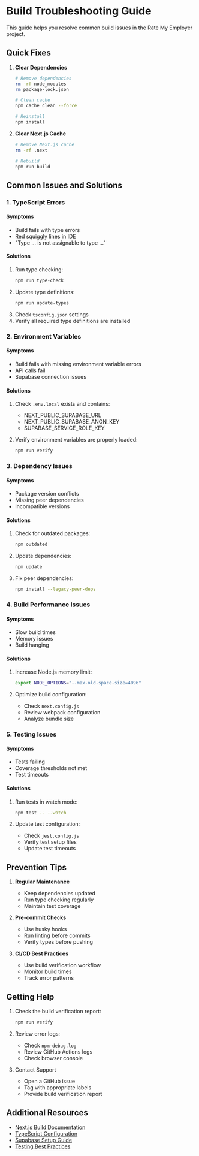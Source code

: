 # Build Troubleshooting Guide

This guide helps you resolve common build issues in the Rate My Employer project.

## Quick Fixes

1. **Clear Dependencies**
   ```bash
   # Remove dependencies
   rm -rf node_modules
   rm package-lock.json

   # Clean cache
   npm cache clean --force

   # Reinstall
   npm install
   ```

2. **Clear Next.js Cache**
   ```bash
   # Remove Next.js cache
   rm -rf .next

   # Rebuild
   npm run build
   ```

## Common Issues and Solutions

### 1. TypeScript Errors

#### Symptoms
- Build fails with type errors
- Red squiggly lines in IDE
- "Type ... is not assignable to type ..."

#### Solutions
1. Run type checking:
   ```bash
   npm run type-check
   ```
2. Update type definitions:
   ```bash
   npm run update-types
   ```
3. Check `tsconfig.json` settings
4. Verify all required type definitions are installed

### 2. Environment Variables

#### Symptoms
- Build fails with missing environment variable errors
- API calls fail
- Supabase connection issues

#### Solutions
1. Check `.env.local` exists and contains:
   - NEXT_PUBLIC_SUPABASE_URL
   - NEXT_PUBLIC_SUPABASE_ANON_KEY
   - SUPABASE_SERVICE_ROLE_KEY

2. Verify environment variables are properly loaded:
   ```bash
   npm run verify
   ```

### 3. Dependency Issues

#### Symptoms
- Package version conflicts
- Missing peer dependencies
- Incompatible versions

#### Solutions
1. Check for outdated packages:
   ```bash
   npm outdated
   ```

2. Update dependencies:
   ```bash
   npm update
   ```

3. Fix peer dependencies:
   ```bash
   npm install --legacy-peer-deps
   ```

### 4. Build Performance Issues

#### Symptoms
- Slow build times
- Memory issues
- Build hanging

#### Solutions
1. Increase Node.js memory limit:
   ```bash
   export NODE_OPTIONS="--max-old-space-size=4096"
   ```

2. Optimize build configuration:
   - Check `next.config.js`
   - Review webpack configuration
   - Analyze bundle size

### 5. Testing Issues

#### Symptoms
- Tests failing
- Coverage thresholds not met
- Test timeouts

#### Solutions
1. Run tests in watch mode:
   ```bash
   npm test -- --watch
   ```

2. Update test configuration:
   - Check `jest.config.js`
   - Verify test setup files
   - Update test timeouts

## Prevention Tips

1. **Regular Maintenance**
   - Keep dependencies updated
   - Run type checking regularly
   - Maintain test coverage

2. **Pre-commit Checks**
   - Use husky hooks
   - Run linting before commits
   - Verify types before pushing

3. **CI/CD Best Practices**
   - Use build verification workflow
   - Monitor build times
   - Track error patterns

## Getting Help

1. Check the build verification report:
   ```bash
   npm run verify
   ```

2. Review error logs:
   - Check `npm-debug.log`
   - Review GitHub Actions logs
   - Check browser console

3. Contact Support
   - Open a GitHub issue
   - Tag with appropriate labels
   - Provide build verification report

## Additional Resources

- [Next.js Build Documentation](https://nextjs.org/docs/deployment)
- [TypeScript Configuration](https://www.typescriptlang.org/docs/handbook/tsconfig-json.html)
- [Supabase Setup Guide](https://supabase.com/docs/guides/getting-started/quickstarts/nextjs)
- [Testing Best Practices](https://testing-library.com/docs/react-testing-library/intro/) 